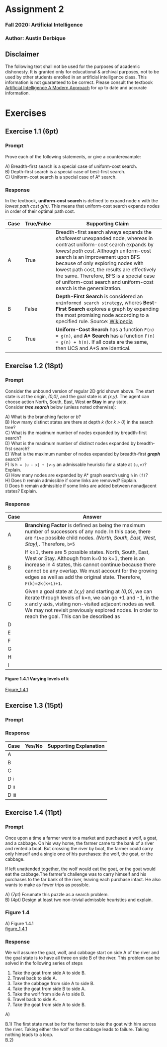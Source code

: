 # Assignment 2
### Fall 2020: Artificial Intelligence
### Author: Austin Derbique

## Disclaimer
The following text shall not be used for the purposes of academic dishonesty. It is granted only for educational & archival purposes, not to be used by other students enrolled in an artificial intelligence class. This information is not guaranteed to be correct. Please consult the textbook [Artificial Intelligence A Modern Approach](https://www.amazon.com/Artificial-Intelligence-Modern-Approach-3rd/dp/0136042597) for up to date and accurate information.

# Exercises 

## Exercise 1.1 (6pt)
### Prompt
Prove each of the following statements, or give a counterexample:  

A) Breadth-first search is a special case of uniform-cost search.  
B) Depth-first search is a special case of best-first search.  
C) Uniform-cost search is a special case of A* search.  

### Response
In the textbook, **uniform-cost search** is defined to expand node *n* with the *lowest path cost g(n)*. This means that uniform-cost search expands nodes in order of their optimal path cost.

|Case|True/False|Supporting Claim|
|----|----------|----------------|
|A|True|Breadth-first search always expands the *shallowest* unexpanded node, whereas in contrast uniform-cost search expands by *lowest path cost*. Although uniform-cost search is an improvement upon BFS because of only exploring nodes with lowest path cost, the results are effectively the same. Therefore, BFS is a special case of uniform-cost search and uniform-cost search is the generalization. |
|B|False|**Depth-First Search** is considered an `uninformed search strategy`, wheres **Best-First Search** explores a graph by expanding the most promising node according to a specified rule. Source: [Wikipedia](https://en.wikipedia.org/wiki/Best-first_search)|
|C|True|**Uniform-Cost Search** has a function `F(n) = g(n)`, and **A\* Search** has a function `F(n) = g(n) + h(n)`. If all costs are the same, then UCS and A*S are identical.|

## Exercise 1.2 (18pt)
### Prompt

Consider the unbound version of regular 2D grid shown above. The start state is at the origin, *(0,0)*, and the goal state is at *(x,y)*. The agent can choose action North, South, East, West **or Stay** in any state.  
Consider ***tree search*** below (unless noted otherwise):

A) What is the branching factor or *b*?  
B) How many distinct states are there at depth *k* (for *k > 0*) in the search tree?  
C) What is the maximum number of nodes expanded by breadth-first search?  
D) What is the maximum number of distinct nodes expanded by breadth-frst search?  
E) What is the maximum number of nodes expanded by breadth-first ***graph*** search?  
F) Is `h = |u - x| + |v-y` an admissable heuristic for a state at `(u,v)`? Explain.  
G) How many nodes are expanded by A* graph search using `h` in `(f)`?  
H) Does *h* remain admissible if some links are removed? Explain.  
I) Does *h* remain admissible if some links are added between nonadjacent states? Explain.  

### Response

|Case|Answer|
|----|------|
|A|**Branching Factor** is defined as being the maximum number of successors of any node. In this case, there are `five` possible child nodes. *(North, South, East, West, Stay),*. Therefore, `b=5`|
|B|If k=1, there are 5 possible states. North, South, East, West or Stay. Although from k=0 to k=1, there is an increase in 4 states, this cannot continue because there cannot be any overlap. We must account for the growing edges as well as add the original state. Therefore, `F(k)=2k(k+1)+1`.|
|C|Given a goal state at *(x,y)* and starting at *(0,0)*, we can iterate through levels of k=n, we can go +1 and -1, in the x and y axis, visting non-visited adjacent nodes as well.  We may not revisit previously explored nodes. In order to reach the goal. This can be described as 
|D|
|E|
|F|
|G|
|H|
|I|


#### Figure 1.4.1 Varying levels of k
[Figure_1.4.1](media/grid_expansion.jpg)

## Exercise 1.3 (15pt)
### Prompt


### Response
|Case|Yes/No|Supporting Explanation|
|----|------|----------------------|
|A|
|B|
|C|
|D i|
|D ii|
|D iii|

## Exercise 1.4 (11pt)
### Prompt

Once upon a time a farmer went to a market and purchased a wolf, a goat, and a cabbage. On his way home, the farmer came to the bank of a river and rented a boat. But crossing the river by boat, the farmer could carry only himself and a single one of his purchases: the wolf, the goat, or the cabbage.  

If left unattended together, the wolf would eat the goat, or the goat would eat the cabbage.The farmer's challenge was to carry himself and his purchases to the far bank of the river, leaving each purchase intact. He also wants to make as fewer trips as possible. 

A) (7pt) Forumate this puzzle as a search problem.  
B) (4pt) Design at least two non-trivial admissble heuristics and explain.
### Figure 1.4

A) Figure 1.4.1  
[figure_1.4.1](media/search_problem.jpg)

### Response
We will assume the goat, wolf, and cabbage start on side A of the river and the goal state is to have all three on side B of the river. This problem can be solved in the following series of steps
1) Take the goat from side A to side B.  
2) Travel back to side A.
3) Take the cabbage from side A to side B.
4) Take the goat from side B to side A.  
5) Take the wolf from side A to side B.  
6) Travel back to side A.  
7) Take the goat from side A to side B.  

A)

B.1) The first state must be for the farmer to take the goat with him across the river. Taking either the wolf or the cabbage leads to failure. Taking nothing leads to a loop.  
B.2)
